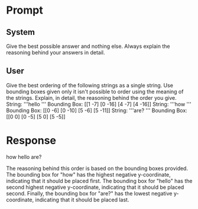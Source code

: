 # Prompt  
## System
Give the best possible answer and nothing else. Always explain the reasoning behind your answers in detail.
## User
Give the best ordering of the following strings as a single string. Use bounding boxes given only it isn't
possible to order using the meaning of the strings. Explain, in detail, the reasoning behind the order you give.
String: '''hello ''' Bounding Box: [[1 -7] [0 -16] [4 -7] [4 -16]]
String: '''how ''' Bounding Box: [[0 -6] [0 -10] [5 -6] [5 -11]]
String: '''are? ''' Bounding Box: [[0 0] [0 -5] [5 0] [5 -5]]  

# Response  
how hello are? 

The reasoning behind this order is based on the bounding boxes provided. The bounding box for "how" has the highest negative y-coordinate, indicating that it should be placed first. The bounding box for "hello" has the second highest negative y-coordinate, indicating that it should be placed second. Finally, the bounding box for "are?" has the lowest negative y-coordinate, indicating that it should be placed last.